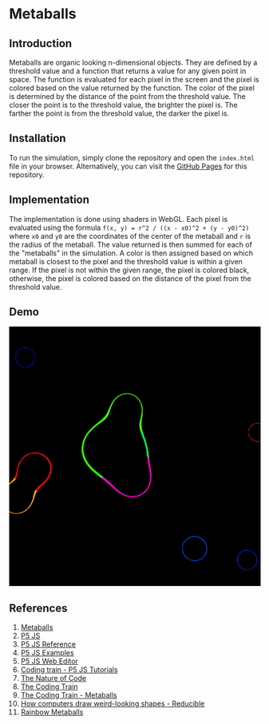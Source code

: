 # Metaballs

## Introduction

Metaballs are organic looking n-dimensional objects. They are defined by a threshold value and a function that returns a value for any given point in space. The function is evaluated for each pixel in the screen and the pixel is colored based on the value returned by the function. The color of the pixel is determined by the distance of the point from the threshold value. The closer the point is to the threshold value, the brighter the pixel is. The farther the point is from the threshold value, the darker the pixel is.

## Installation

To run the simulation, simply clone the repository and open the `index.html` file in your browser. Alternatively, you can visit the [GitHub Pages](https://ghostscypher.github.io/marching_squares/src/index.html) for this repository.

## Implementation

The implementation is done using shaders in WebGL. Each pixel is evaluated using the formula `f(x, y) = r^2 / ((x - x0)^2 + (y - y0)^2)` where `x0` and `y0` are the coordinates of the center of the metaball and `r` is the radius of the metaball. The value returned is then summed for each of the "metaballs" in the simulation. A color is then assigned based on which metaball is closest to the pixel and the threshold value is within a given range. If the pixel is not within the given range, the pixel is colored black, otherwise, the pixel is colored based on the distance of the pixel from the threshold value.

## Demo

![Metaballs](./screenshots/metaballs.gif)

## References

1. [Metaballs](https://en.wikipedia.org/wiki/Metaballs)
2. [P5 JS](https://p5js.org/)
3. [P5 JS Reference](https://p5js.org/reference/)
4. [P5 JS Examples](https://p5js.org/examples/)
5. [P5 JS Web Editor](https://editor.p5js.org/)
6. [Coding train - P5 JS Tutorials](https://www.youtube.com/user/shiffman/playlists?view=50&sort=dd&shelf_id=14)
7. [The Nature of Code](https://natureofcode.com/)
8. [The Coding Train](https://thecodingtrain.com/)
9. [The Coding Train - Metaballs](https://www.youtube.com/watch?v=ccYLb7cLB1I)
10. [How computers draw weird-looking shapes - Reducible](https://www.youtube.com/watch?v=6oMZb3yP_H8&ab_channel=Reducible)
11. [Rainbow Metaballs](https://openprocessing.org/sketch/838276/)
